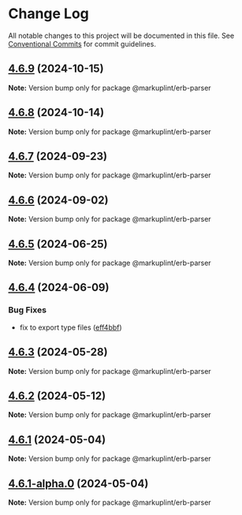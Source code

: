 # Change Log

All notable changes to this project will be documented in this file.
See [Conventional Commits](https://conventionalcommits.org) for commit guidelines.

## [4.6.9](https://github.com/markuplint/markuplint/compare/@markuplint/erb-parser@4.6.8...@markuplint/erb-parser@4.6.9) (2024-10-15)

**Note:** Version bump only for package @markuplint/erb-parser





## [4.6.8](https://github.com/markuplint/markuplint/compare/@markuplint/erb-parser@4.6.7...@markuplint/erb-parser@4.6.8) (2024-10-14)

**Note:** Version bump only for package @markuplint/erb-parser

## [4.6.7](https://github.com/markuplint/markuplint/compare/@markuplint/erb-parser@4.6.6...@markuplint/erb-parser@4.6.7) (2024-09-23)

**Note:** Version bump only for package @markuplint/erb-parser

## [4.6.6](https://github.com/markuplint/markuplint/compare/@markuplint/erb-parser@4.6.5...@markuplint/erb-parser@4.6.6) (2024-09-02)

**Note:** Version bump only for package @markuplint/erb-parser

## [4.6.5](https://github.com/markuplint/markuplint/compare/@markuplint/erb-parser@4.6.4...@markuplint/erb-parser@4.6.5) (2024-06-25)

**Note:** Version bump only for package @markuplint/erb-parser

## [4.6.4](https://github.com/markuplint/markuplint/compare/@markuplint/erb-parser@4.6.3...@markuplint/erb-parser@4.6.4) (2024-06-09)

### Bug Fixes

- fix to export type files ([eff4bbf](https://github.com/markuplint/markuplint/commit/eff4bbfd127574809dc5e15d7cafe87699758ee0))

## [4.6.3](https://github.com/markuplint/markuplint/compare/@markuplint/erb-parser@4.6.2...@markuplint/erb-parser@4.6.3) (2024-05-28)

**Note:** Version bump only for package @markuplint/erb-parser

## [4.6.2](https://github.com/markuplint/markuplint/compare/@markuplint/erb-parser@4.6.1...@markuplint/erb-parser@4.6.2) (2024-05-12)

**Note:** Version bump only for package @markuplint/erb-parser

## [4.6.1](https://github.com/markuplint/markuplint/compare/@markuplint/erb-parser@4.6.1-alpha.0...@markuplint/erb-parser@4.6.1) (2024-05-04)

**Note:** Version bump only for package @markuplint/erb-parser

## [4.6.1-alpha.0](https://github.com/markuplint/markuplint/compare/@markuplint/erb-parser@4.6.0...@markuplint/erb-parser@4.6.1-alpha.0) (2024-05-04)

**Note:** Version bump only for package @markuplint/erb-parser
